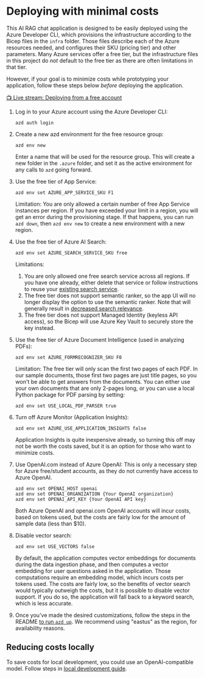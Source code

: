 # Deploying with minimal costs

This AI RAG chat application is designed to be easily deployed using the Azure Developer CLI, which provisions the infrastructure according to the Bicep files in the `infra` folder. Those files describe each of the Azure resources needed, and configures their SKU (pricing tier) and other parameters. Many Azure services offer a free tier, but the infrastructure files in this project do *not* default to the free tier as there are often limitations in that tier.

However, if your goal is to minimize costs while prototyping your application, follow these steps below _before_ deploying the application.

[📺 Live stream: Deploying from a free account](https://www.youtube.com/watch?v=nlIyos0RXHw)

1. Log in to your Azure account using the Azure Developer CLI:

    ```shell
    azd auth login
    ```

1. Create a new azd environment for the free resource group:

    ```shell
    azd env new
    ```

    Enter a name that will be used for the resource group.
    This will create a new folder in the `.azure` folder, and set it as the active environment for any calls to `azd` going forward.

2. Use the free tier of App Service:

    ```shell
    azd env set AZURE_APP_SERVICE_SKU F1
    ```

    Limitation: You are only allowed a certain number of free App Service instances per region. If you have exceeded your limit in a region, you will get an error during the provisioning stage. If that happens, you can run `azd down`, then `azd env new` to create a new environment with a new region.

3. Use the free tier of Azure AI Search:

    ```shell
    azd env set AZURE_SEARCH_SERVICE_SKU free
    ```

    Limitations:
    1. You are only allowed one free search service across all regions.
    If you have one already, either delete that service or follow instructions to
    reuse your [existing search service](../README.md#existing-azure-ai-search-resource).
    2. The free tier does not support semantic ranker, so the app UI will no longer display
    the option to use the semantic ranker. Note that will generally result in [decreased search relevance](https://techcommunity.microsoft.com/t5/ai-azure-ai-services-blog/azure-ai-search-outperforming-vector-search-with-hybrid/ba-p/3929167).
    3. The free tier does not support Managed Identity (keyless API access),
    so the Bicep will use Azure Key Vault to securely store the key instead.

4. Use the free tier of Azure Document Intelligence (used in analyzing PDFs):

    ```shell
    azd env set AZURE_FORMRECOGNIZER_SKU F0
    ```

    Limitation: The free tier will only scan the first two pages of each PDF.
    In our sample documents, those first two pages are just title pages,
    so you won't be able to get answers from the documents.
    You can either use your own documents that are only 2-pages long,
    or you can use a local Python package for PDF parsing by setting:

    ```shell
    azd env set USE_LOCAL_PDF_PARSER true
    ```

5. Turn off Azure Monitor (Application Insights):

    ```shell
    azd env set AZURE_USE_APPLICATION_INSIGHTS false
    ```

    Application Insights is quite inexpensive already, so turning this off may not be worth the costs saved,
    but it is an option for those who want to minimize costs.

6. Use OpenAI.com instead of Azure OpenAI: This is only a necessary step for Azure free/student accounts, as they do not currently have access to Azure OpenAI.

    ```shell
    azd env set OPENAI_HOST openai
    azd env set OPENAI_ORGANIZATION {Your OpenAI organization}
    azd env set OPENAI_API_KEY {Your OpenAI API key}
    ```

    Both Azure OpenAI and openai.com OpenAI accounts will incur costs, based on tokens used,
    but the costs are fairly low for the amount of sample data (less than $10).

6. Disable vector search:

    ```shell
    azd env set USE_VECTORS false
    ```

    By default, the application computes vector embeddings for documents during the data ingestion phase,
    and then computes a vector embedding for user questions asked in the application.
    Those computations require an embedding model, which incurs costs per tokens used. The costs are fairly low,
    so the benefits of vector search would typically outweigh the costs, but it is possible to disable vector support.
    If you do so, the application will fall back to a keyword search, which is less accurate.

7. Once you've made the desired customizations, follow the steps in the README [to run `azd up`](../README.md#deploying-from-scratch). We recommend using "eastus" as the region, for availability reasons.

## Reducing costs locally

To save costs for local development, you could use an OpenAI-compatible model.
Follow steps in [local development guide](localdev.md#using-a-local-openai-compatible-api).
